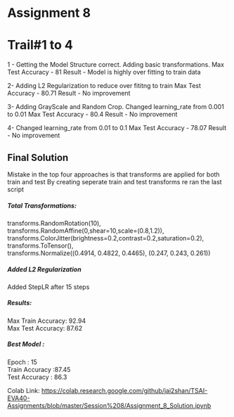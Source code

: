 # Assignment 8

Trail#1 to 4 
=============
1 - 
Getting the Model Structure correct. Adding basic transformations.
Max Test Accuracy - 81
Result - Model is highly over fitting to train data

2- 
Adding L2 Regularization to reduce over fititng to train
Max Test Accuracy - 80.71
Result - No improvement

3-
Adding GrayScale and Random Crop. Changed learning_rate from 0.001 to 0.01
Max Test Accuracy - 80.4
Result - No improvement

4-
Changed learning_rate from 0.01 to 0.1
Max Test Accuracy - 78.07
Result - No improvement

## Final Solution
Mistake in the top four approaches is that transforms are applied for both train and test
By creating seperate train and test transforms re ran the last script

##### Total Transformations:
transforms.RandomRotation(10),  
transforms.RandomAffine(0,shear=10,scale=(0.8,1.2)),  
transforms.ColorJitter(brightness=0.2,contrast=0.2,saturation=0.2),     
transforms.ToTensor(),   
transforms.Normalize((0.4914, 0.4822, 0.4465), (0.247, 0.243, 0.261))   

##### Added L2 Regularization
Added StepLR after 15 steps  

##### Results:
Max Train Accuracy: 92.94    
Max Test Accuracy: 87.62    

##### Best Model :
Epoch : 15   
Train Accuracy :87.45   
Test Accuracy : 86.3   

Colab Link: https://colab.research.google.com/github/jai2shan/TSAI-EVA40-Assignments/blob/master/Session%208/Assignment_8_Solution.ipynb
